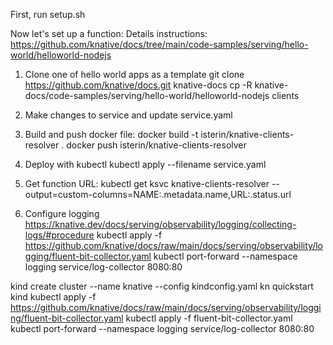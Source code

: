 First, run setup.sh

Now let's set up a function:
Details instructions: https://github.com/knative/docs/tree/main/code-samples/serving/hello-world/helloworld-nodejs

1. Clone one of hello world apps as a template
    git clone https://github.com/knative/docs.git knative-docs
    cp -R knative-docs/code-samples/serving/hello-world/helloworld-nodejs clients

2. Make changes to service and update service.yaml
3. Build and push docker file:
    docker build -t isterin/knative-clients-resolver .
    docker push isterin/knative-clients-resolver

4. Deploy with kubectl
    kubectl apply --filename service.yaml

5. Get function URL:
    kubectl get ksvc knative-clients-resolver --output=custom-columns=NAME:.metadata.name,URL:.status.url

6. Configure logging https://knative.dev/docs/serving/observability/logging/collecting-logs/#procedure
    kubectl apply -f https://github.com/knative/docs/raw/main/docs/serving/observability/logging/fluent-bit-collector.yaml
    kubectl port-forward --namespace logging service/log-collector 8080:80


kind create cluster --name knative --config kindconfig.yaml
kn quickstart kind 
kubectl apply -f https://github.com/knative/docs/raw/main/docs/serving/observability/logging/fluent-bit-collector.yaml
kubectl apply -f fluent-bit-collector.yaml
kubectl port-forward --namespace logging service/log-collector 8080:80